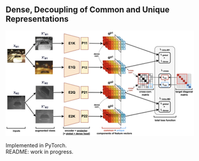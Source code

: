 ## Dense, Decoupling of Common and Unique Representations


<p align="center">
  <img width="800" alt="decur main structure" src="assets/densedecur.png">
</p>

Implemented in PyTorch.<br>
README: work in progress.
